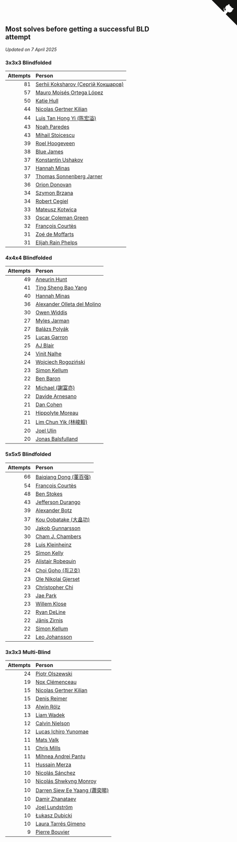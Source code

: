 ## Most solves before getting a successful BLD attempt

*Updated on  7 April 2025*


### 3x3x3 Blindfolded

| Attempts | Person |
| ---: | :--- |
| 81 | [Serhii Koksharov (Сергій Кокшаров)](https://www.worldcubeassociation.org/persons/2013KOKS01) |
| 57 | [Mauro Moisés Ortega López](https://www.worldcubeassociation.org/persons/2016LOPE44) |
| 50 | [Katie Hull](https://www.worldcubeassociation.org/persons/2010HULL01) |
| 44 | [Nicolas Gertner Kilian](https://www.worldcubeassociation.org/persons/2013GERT01) |
| 44 | [Luis Tan Hong Yi (陈宏溢)](https://www.worldcubeassociation.org/persons/2023YILU01) |
| 43 | [Noah Paredes](https://www.worldcubeassociation.org/persons/2016PARE03) |
| 43 | [Mihail Stoicescu](https://www.worldcubeassociation.org/persons/2018STOI03) |
| 39 | [Roel Hoogeveen](https://www.worldcubeassociation.org/persons/2019HOOG01) |
| 38 | [Blue James](https://www.worldcubeassociation.org/persons/2022JAME01) |
| 37 | [Konstantin Ushakov](https://www.worldcubeassociation.org/persons/2014USHA02) |
| 37 | [Hannah Minas](https://www.worldcubeassociation.org/persons/2017MINA04) |
| 37 | [Thomas Sonnenberg Jarner](https://www.worldcubeassociation.org/persons/2017JARN01) |
| 36 | [Orion Donovan](https://www.worldcubeassociation.org/persons/2016DONO02) |
| 34 | [Szymon Brzana](https://www.worldcubeassociation.org/persons/2017BRZA01) |
| 34 | [Robert Cegiel](https://www.worldcubeassociation.org/persons/2017CEGI01) |
| 33 | [Mateusz Kotwica](https://www.worldcubeassociation.org/persons/2016KOTW01) |
| 33 | [Oscar Coleman Green](https://www.worldcubeassociation.org/persons/2018GREE09) |
| 32 | [François Courtès](https://www.worldcubeassociation.org/persons/2008COUR01) |
| 31 | [Zoé de Moffarts](https://www.worldcubeassociation.org/persons/2010MOFF02) |
| 31 | [Elijah Rain Phelps](https://www.worldcubeassociation.org/persons/2019PHEL01) |

### 4x4x4 Blindfolded

| Attempts | Person |
| ---: | :--- |
| 49 | [Aneurin Hunt](https://www.worldcubeassociation.org/persons/2010HUNT02) |
| 41 | [Ting Sheng Bao Yang](https://www.worldcubeassociation.org/persons/2008BAOY01) |
| 40 | [Hannah Minas](https://www.worldcubeassociation.org/persons/2017MINA04) |
| 36 | [Alexander Olleta del Molino](https://www.worldcubeassociation.org/persons/2008OLLE01) |
| 30 | [Owen Widdis](https://www.worldcubeassociation.org/persons/2015WIDD01) |
| 27 | [Myles Jarman](https://www.worldcubeassociation.org/persons/2016JARM01) |
| 27 | [Balázs Polyák](https://www.worldcubeassociation.org/persons/2017POLY02) |
| 25 | [Lucas Garron](https://www.worldcubeassociation.org/persons/2006GARR01) |
| 25 | [AJ Blair](https://www.worldcubeassociation.org/persons/2009BLAI01) |
| 24 | [Vinit Nalhe](https://www.worldcubeassociation.org/persons/2012NALH01) |
| 24 | [Wojciech Rogoziński](https://www.worldcubeassociation.org/persons/2019ROGO04) |
| 23 | [Simon Kellum](https://www.worldcubeassociation.org/persons/2016KELL12) |
| 22 | [Ben Baron](https://www.worldcubeassociation.org/persons/2016BARO04) |
| 22 | [Michael (謝富亦)](https://www.worldcubeassociation.org/persons/2017TANM01) |
| 22 | [Davide Arnesano](https://www.worldcubeassociation.org/persons/2018ARNE04) |
| 21 | [Dan Cohen](https://www.worldcubeassociation.org/persons/2007COHE01) |
| 21 | [Hippolyte Moreau](https://www.worldcubeassociation.org/persons/2008MORE02) |
| 21 | [Lim Chun Yik (林峻毅)](https://www.worldcubeassociation.org/persons/2018YIKL01) |
| 20 | [Joel Ulin](https://www.worldcubeassociation.org/persons/2011ULIN01) |
| 20 | [Jonas Balsfulland](https://www.worldcubeassociation.org/persons/2012BALS01) |

### 5x5x5 Blindfolded

| Attempts | Person |
| ---: | :--- |
| 66 | [Baiqiang Dong (董百强)](https://www.worldcubeassociation.org/persons/2008DONG06) |
| 54 | [François Courtès](https://www.worldcubeassociation.org/persons/2008COUR01) |
| 48 | [Ben Stokes](https://www.worldcubeassociation.org/persons/2018STOK01) |
| 43 | [Jefferson Durango](https://www.worldcubeassociation.org/persons/2014ARGA02) |
| 39 | [Alexander Botz](https://www.worldcubeassociation.org/persons/2013BOTZ01) |
| 37 | [Kou Oobatake (大畠功)](https://www.worldcubeassociation.org/persons/2007OOBA01) |
| 30 | [Jakob Gunnarsson](https://www.worldcubeassociation.org/persons/2015GUNN01) |
| 30 | [Cham J. Chambers](https://www.worldcubeassociation.org/persons/2017CHAM09) |
| 28 | [Luis Kleinheinz](https://www.worldcubeassociation.org/persons/2017KLEI02) |
| 25 | [Simon Kelly](https://www.worldcubeassociation.org/persons/2017KELL08) |
| 25 | [Alistair Robequin](https://www.worldcubeassociation.org/persons/2019ROBE01) |
| 24 | [Choi Goho (최고호)](https://www.worldcubeassociation.org/persons/2007GOHO01) |
| 23 | [Ole Nikolai Gjerset](https://www.worldcubeassociation.org/persons/2011GJER02) |
| 23 | [Christopher Chi](https://www.worldcubeassociation.org/persons/2014CHIC01) |
| 23 | [Jae Park](https://www.worldcubeassociation.org/persons/2015PARK24) |
| 23 | [Willem Klose](https://www.worldcubeassociation.org/persons/2017KLOS01) |
| 22 | [Ryan DeLine](https://www.worldcubeassociation.org/persons/2012DELI01) |
| 22 | [Jānis Zirnis](https://www.worldcubeassociation.org/persons/2013ZIRN01) |
| 22 | [Simon Kellum](https://www.worldcubeassociation.org/persons/2016KELL12) |
| 22 | [Leo Johansson](https://www.worldcubeassociation.org/persons/2022JOHA08) |

### 3x3x3 Multi-Blind

| Attempts | Person |
| ---: | :--- |
| 24 | [Piotr Olszewski](https://www.worldcubeassociation.org/persons/2013OLSZ02) |
| 19 | [Nox Clémenceau](https://www.worldcubeassociation.org/persons/2015CLEM03) |
| 15 | [Nicolas Gertner Kilian](https://www.worldcubeassociation.org/persons/2013GERT01) |
| 15 | [Denis Reimer](https://www.worldcubeassociation.org/persons/2016REIM01) |
| 13 | [Alwin Rölz](https://www.worldcubeassociation.org/persons/2016ROLZ01) |
| 13 | [Liam Wadek](https://www.worldcubeassociation.org/persons/2017WADE01) |
| 12 | [Calvin Nielson](https://www.worldcubeassociation.org/persons/2014NIEL03) |
| 12 | [Lucas Ichiro Yunomae](https://www.worldcubeassociation.org/persons/2014YUNO01) |
| 11 | [Mats Valk](https://www.worldcubeassociation.org/persons/2007VALK01) |
| 11 | [Chris Mills](https://www.worldcubeassociation.org/persons/2014MILL04) |
| 11 | [Mihnea Andrei Panţu](https://www.worldcubeassociation.org/persons/2013PANT01) |
| 11 | [Hussain Merza](https://www.worldcubeassociation.org/persons/2022MERZ01) |
| 10 | [Nicolás Sánchez](https://www.worldcubeassociation.org/persons/2015SANC11) |
| 10 | [Nicolás Shwkyng Monroy](https://www.worldcubeassociation.org/persons/2013MONR01) |
| 10 | [Darren Siew Ee Yaang (蕭奕暘)](https://www.worldcubeassociation.org/persons/2009SIEW01) |
| 10 | [Damir Zhanataev](https://www.worldcubeassociation.org/persons/2017ZHAD01) |
| 10 | [Joel Lundström](https://www.worldcubeassociation.org/persons/2017LUND06) |
| 10 | [Łukasz Dubicki](https://www.worldcubeassociation.org/persons/2018DUBI01) |
| 10 | [Laura Tarrés Gimeno](https://www.worldcubeassociation.org/persons/2015GIME02) |
| 9 | [Pierre Bouvier](https://www.worldcubeassociation.org/persons/2010BOUV01) |


<a href="https://github.com/jonatanklosko/wca_statistics" class="github-corner" aria-label="View source on Github"><svg width="80" height="80" viewBox="0 0 250 250" style="fill:#151513; color:#fff; position: absolute; top: 0; border: 0; right: 0;" aria-hidden="true"><path d="M0,0 L115,115 L130,115 L142,142 L250,250 L250,0 Z"></path><path d="M128.3,109.0 C113.8,99.7 119.0,89.6 119.0,89.6 C122.0,82.7 120.5,78.6 120.5,78.6 C119.2,72.0 123.4,76.3 123.4,76.3 C127.3,80.9 125.5,87.3 125.5,87.3 C122.9,97.6 130.6,101.9 134.4,103.2" fill="currentColor" style="transform-origin: 130px 106px;" class="octo-arm"></path><path d="M115.0,115.0 C114.9,115.1 118.7,116.5 119.8,115.4 L133.7,101.6 C136.9,99.2 139.9,98.4 142.2,98.6 C133.8,88.0 127.5,74.4 143.8,58.0 C148.5,53.4 154.0,51.2 159.7,51.0 C160.3,49.4 163.2,43.6 171.4,40.1 C171.4,40.1 176.1,42.5 178.8,56.2 C183.1,58.6 187.2,61.8 190.9,65.4 C194.5,69.0 197.7,73.2 200.1,77.6 C213.8,80.2 216.3,84.9 216.3,84.9 C212.7,93.1 206.9,96.0 205.4,96.6 C205.1,102.4 203.0,107.8 198.3,112.5 C181.9,128.9 168.3,122.5 157.7,114.1 C157.9,116.9 156.7,120.9 152.7,124.9 L141.0,136.5 C139.8,137.7 141.6,141.9 141.8,141.8 Z" fill="currentColor" class="octo-body"></path></svg></a><style>.github-corner:hover .octo-arm{animation:octocat-wave 560ms ease-in-out}@keyframes octocat-wave{0%,100%{transform:rotate(0)}20%,60%{transform:rotate(-25deg)}40%,80%{transform:rotate(10deg)}}@media (max-width:500px){.github-corner:hover .octo-arm{animation:none}.github-corner .octo-arm{animation:octocat-wave 560ms ease-in-out}}</style>
